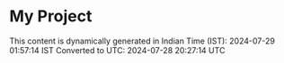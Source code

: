 # My Project

This content is dynamically generated in Indian Time (IST): 2024-07-29 01:57:14 IST
Converted to UTC: 2024-07-28 20:27:14 UTC
